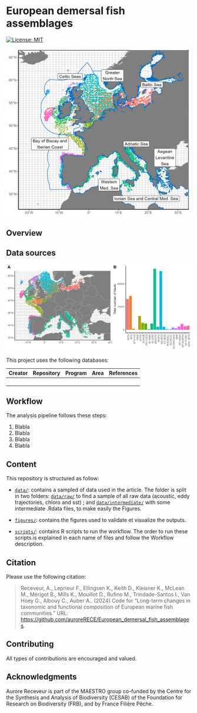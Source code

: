 
# European demersal fish assemblages

<!-- badges: start -->

[![License:
MIT](https://img.shields.io/badge/License-MIT-yellow.svg)](https://choosealicense.com/licenses/mit/)
<!-- badges: end -->

![](figures/figure0.jpg)

## Overview

## Data sources

![](figures/figure_data_sources.jpg)

This project uses the following databases:

| Creator | Repository | Program | Area | References |
|:--------|:-----------|:--------|:----:|:----------:|
|         |            |         |      |            |
|         |            |         |      |            |
|         |            |         |      |            |
|         |            |         |      |            |

## Workflow

The analysis pipeline follows these steps:

1.  Blabla
2.  Blabla
3.  Blabla
4.  Blabla

## Content

This repository is structured as follow:

- [`data/`](https://github.com/auroreRECE/European_demersal_fish_assemblages/tree/main/data):
  contains a sampled of data used in the article. The folder is split in
  two folders:
  [`data/raw/`](https://github.com/auroreRECE/European_demersal_fish_assemblages/main/data/raw)
  to find a sample of all raw data (acoustic, eddy trajectories, chloro
  and sst) ; and
  [`data/intermediate/`](https://github.com/auroreRECE/European_demersal_fish_assemblages/tree/main/data/intermediate)
  with some intermediate .Rdata files, to make easily the Figures.

- [`figures/`](https://github.com/auroreRECE/European_demersal_fish_assemblages/tree/main/figures):
  contains the figures used to validate et visualize the outputs.

- [`scripts/`](https://github.com/auroreRECE/European_demersal_fish_assemblages/tree/main/scripts):
  contains R scripts to run the workflow. The order to run these scripts
  is explained in each name of files and follow the Workflow
  description.

## Citation

Please use the following citation:

> Receveur, A., Leprieur F., Ellingsen K., Keith D., Kleisner K., McLean
> M., Mérigot B., Mills K., Mouillot D., Rufino M., Trindade-Santos I.,
> Van Hoey G., Albouy C., Auber A.. (2024) Code for “Long-term changes
> in taxonomic and functional composition of European marine fish
> communities.” URL:
> <https://github.com/auroreRECE/European_demersal_fish_assemblages>.

## Contributing

All types of contributions are encouraged and valued.

## Acknowledgments

Aurore Receveur is part of the MAESTRO group co-funded by the Centre for
the Synthesis and Analysis of Biodiversity (CESAB) of the Foundation for
Research on Biodiversity (FRB), and by France Filière Pêche.
